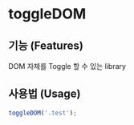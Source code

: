 # toggleDOM

## 기능 (Features)
DOM 자체를 Toggle 할 수 있는 library

## 사용법 (Usage)
```javascript
toggleDOM('.test');
```